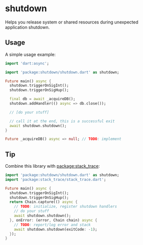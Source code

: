 # shutdown

Helps you release system or shared resources during unexpected application shutdown.

## Usage

A simple usage example:

````dart
import 'dart:async';

import 'package:shutdown/shutdown.dart' as shutdown;

Future main() async {
  shutdown.triggerOnSigInt();
  shutdown.triggerOnSigHup();

  final db = await _acquireDB();
  shutdown.addHandler(() async => db.close());

  // [do your stuff]

  // call it at the end, this is a successful exit
  await shutdown.shutdown();
}

Future _acquireDB() async => null; // TODO: implement
````

## Tip

Combine this library with [package:stack_trace](https://pub.dartlang.org/packages/stack_trace):

````dart
import 'package:shutdown/shutdown.dart' as shutdown;
import 'package:stack_trace/stack_trace.dart';

Future main() async {
  shutdown.triggerOnSigInt();
  shutdown.triggerOnSigHup();
  return Chain.capture(() async {
    // TODO: initialize, register shutdown handlers
    // do your stuff
    await shutdown.shutdown();
  }, onError: (error, Chain chain) async {
    // TODO: report/log error and stack
    await shutdown.shutdown(exitCode: -1);
  });
}
````
